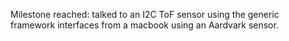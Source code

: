 Milestone reached: talked to an I2C ToF sensor using the generic framework interfaces from a macbook using an Aardvark sensor.
